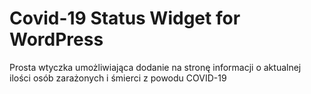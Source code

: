 # Covid-19 Status Widget for WordPress

Prosta wtyczka umożliwiająca dodanie na stronę informacji o aktualnej ilości osób zarażonych i śmierci z powodu COVID-19
